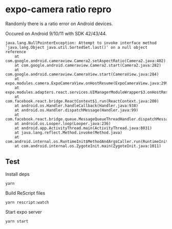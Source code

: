 # expo-camera ratio repro

Randomly there is a ratio error on Android devices.

Occured on Android 9/10/11 with SDK 42/43/44.

```
java.lang.NullPointerException: Attempt to invoke interface method 'java.lang.Object java.util.SortedSet.last()' on a null object reference
    at com.google.android.cameraview.Camera2.setAspectRatio(Camera2.java:402)
    at com.google.android.cameraview.Camera2.start(Camera2.java:282)
    at com.google.android.cameraview.CameraView.start(CameraView.java:284)
    at expo.modules.camera.ExpoCameraView.onHostResume(ExpoCameraView.java:299)
    at expo.modules.adapters.react.services.UIManagerModuleWrapper$3.onHostResume(UIManagerModuleWrapper.java:127)
    at com.facebook.react.bridge.ReactContext$1.run(ReactContext.java:200)
    at android.os.Handler.handleCallback(Handler.java:938)
    at android.os.Handler.dispatchMessage(Handler.java:99)
    at com.facebook.react.bridge.queue.MessageQueueThreadHandler.dispatchMessage(MessageQueueThreadHandler.java:27)
    at android.os.Looper.loop(Looper.java:236)
    at android.app.ActivityThread.main(ActivityThread.java:8031)
    at java.lang.reflect.Method.invoke(Method.java)
    at com.android.internal.os.RuntimeInit$MethodAndArgsCaller.run(RuntimeInit.java:620)
    at com.android.internal.os.ZygoteInit.main(ZygoteInit.java:1011)
```

## Test

Install deps

```
yarn
```

Build ReScript files

```
yarn rescript:watch
```

Start expo server

```
yarn start
```
